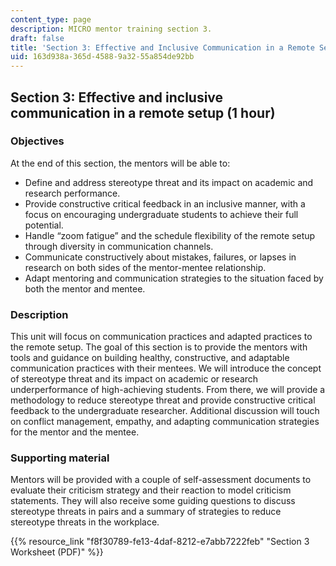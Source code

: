 ```yaml
---
content_type: page
description: MICRO mentor training section 3.
draft: false
title: 'Section 3: Effective and Inclusive Communication in a Remote Setup'
uid: 163d938a-365d-4588-9a32-55a854de92bb
---
```

## Section 3: Effective and inclusive communication in a remote setup (1 hour)

### Objectives

At the end of this section, the mentors will be able to:

- Define and address stereotype threat and its impact on academic and research performance.
- Provide constructive critical feedback in an inclusive manner, with a focus on encouraging undergraduate students to achieve their full potential.
- Handle “zoom fatigue” and the schedule flexibility of the remote setup through diversity in communication channels.
- Communicate constructively about mistakes, failures, or lapses in research on both sides of the mentor-mentee relationship.
- Adapt mentoring and communication strategies to the situation faced by both the mentor and mentee.

### Description

This unit will focus on communication practices and adapted practices to the remote setup. The goal of this section is to provide the mentors with tools and guidance on building healthy, constructive, and adaptable communication practices with their mentees. We will introduce the concept of stereotype threat and its impact on academic or research underperformance of high-achieving students. From there, we will provide a methodology to reduce stereotype threat and provide constructive critical feedback to the undergraduate researcher. Additional discussion will touch on conflict management, empathy, and adapting communication strategies for the mentor and the mentee.

### Supporting material

Mentors will be provided with a couple of self-assessment documents to evaluate their criticism strategy and their reaction to model criticism statements. They will also receive some guiding questions to discuss stereotype threats in pairs and a summary of strategies to reduce stereotype threats in the workplace.

{{% resource_link "f8f30789-fe13-4daf-8212-e7abb7222feb" "Section 3 Worksheet (PDF)" %}}